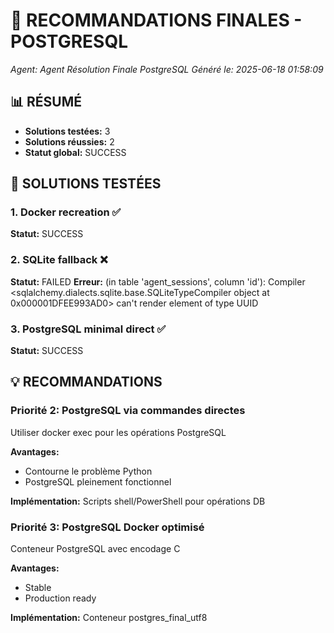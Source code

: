 # 🎯 RECOMMANDATIONS FINALES - POSTGRESQL
*Agent: Agent Résolution Finale PostgreSQL*
*Généré le: 2025-06-18 01:58:09*

## 📊 RÉSUMÉ
- **Solutions testées:** 3
- **Solutions réussies:** 2
- **Statut global:** SUCCESS

## 🧪 SOLUTIONS TESTÉES

### 1. Docker recreation ✅
**Statut:** SUCCESS

### 2. SQLite fallback ❌
**Statut:** FAILED
**Erreur:** (in table 'agent_sessions', column 'id'): Compiler <sqlalchemy.dialects.sqlite.base.SQLiteTypeCompiler object at 0x000001DFEE993AD0> can't render element of type UUID

### 3. PostgreSQL minimal direct ✅
**Statut:** SUCCESS

## 💡 RECOMMANDATIONS

### Priorité 2: PostgreSQL via commandes directes
Utiliser docker exec pour les opérations PostgreSQL

**Avantages:**
- Contourne le problème Python
- PostgreSQL pleinement fonctionnel

**Implémentation:** Scripts shell/PowerShell pour opérations DB

### Priorité 3: PostgreSQL Docker optimisé
Conteneur PostgreSQL avec encodage C

**Avantages:**
- Stable
- Production ready

**Implémentation:** Conteneur postgres_final_utf8

